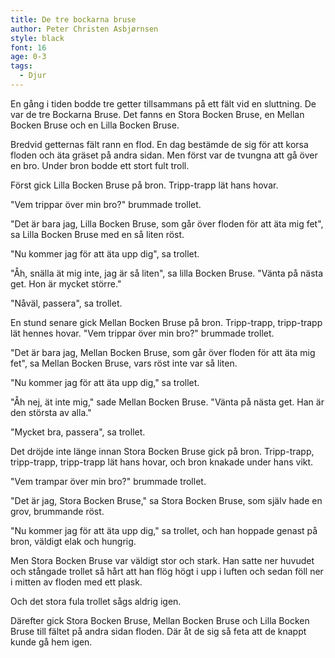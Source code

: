 ```yaml
---
title: De tre bockarna bruse
author: Peter Christen Asbjørnsen
style: black
font: 16
age: 0-3
tags:
  - Djur
---
```


En gång i tiden bodde tre getter tillsammans på ett fält vid en sluttning. De var de tre Bockarna Bruse. Det fanns en Stora Bocken Bruse, en Mellan Bocken Bruse och en Lilla Bocken Bruse.

Bredvid getternas fält rann en flod. En dag bestämde de sig för att korsa floden och äta gräset på andra sidan. Men först var de tvungna att gå över en bro. Under bron bodde ett stort fult troll.

Först gick Lilla Bocken Bruse på bron. Tripp-trapp lät hans hovar.

"Vem trippar över min bro?" brummade trollet.

"Det är bara jag, Lilla Bocken Bruse, som går över floden för att äta mig fet", sa Lilla Bocken Bruse med en så liten röst.

"Nu kommer jag för att äta upp dig", sa trollet.

"Åh, snälla ät mig inte, jag är så liten", sa lilla Bocken Bruse. "Vänta på nästa get. Hon är mycket större."

"Nåväl, passera", sa trollet.

En stund senare gick Mellan Bocken Bruse på bron. Tripp-trapp, tripp-trapp lät hennes hovar. "Vem trippar över min bro?" brummade trollet.

"Det är bara jag, Mellan Bocken Bruse, som går över floden för att äta mig fet", sa Mellan Bocken Bruse, vars röst inte var så liten.

"Nu kommer jag för att äta upp dig," sa trollet.

"Åh nej, ät inte mig," sade Mellan Bocken Bruse. "Vänta på nästa get. Han är den största av alla."

"Mycket bra, passera", sa trollet.

Det dröjde inte länge innan Stora Bocken Bruse gick på bron. Tripp-trapp, tripp-trapp, tripp-trapp lät hans hovar, och bron knakade under hans vikt.

"Vem trampar över min bro?" brummade trollet.

"Det är jag, Stora Bocken Bruse," sa Stora Bocken Bruse, som själv hade en grov, brummande röst.

"Nu kommer jag för att äta upp dig," sa trollet, och han hoppade genast på bron, väldigt elak och hungrig.

Men Stora Bocken Bruse var väldigt stor och stark. Han satte ner huvudet och stångade trollet så hårt att han flög högt i upp i luften och sedan föll ner i mitten av floden med ett plask.

Och det stora fula trollet sågs aldrig igen.

Därefter gick Stora Bocken Bruse, Mellan Bocken Bruse och Lilla Bocken Bruse till fältet på andra sidan floden. Där åt de sig så feta att de knappt kunde gå hem igen.